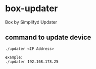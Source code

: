 # box-updater
Box by Simplifyd Updater

## command to update device
```
./updater <IP Address>

example:
./updater 192.168.178.25
```
